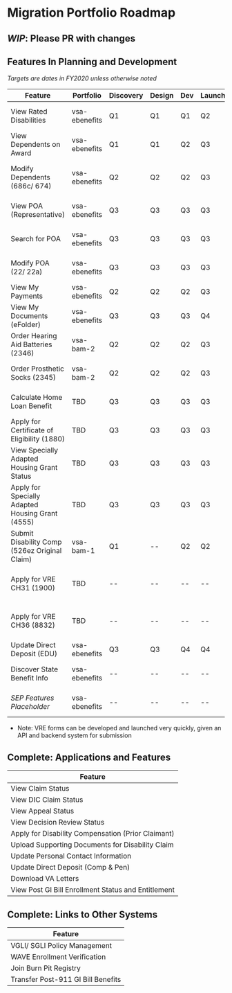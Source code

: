 # Migration Portfolio Roadmap

## _WIP_: Please PR with changes

## Features In Planning and Development

_Targets are dates in FY2020 unless otherwise noted_

| Feature                                             | Portfolio     | Discovery | Design    | Dev       | Launch    | Notes 
| --------------------------------------------------- | ------------- | --------- | --------- | --------- | --------- | -----
| View Rated Disabilities                             | vsa-ebenefits | Q1        | Q1        | Q1        | Q2        | Launch on EVSS; redev to BGS Q3
| View Dependents on Award                            | vsa-ebenefits | Q1        | Q1        | Q2        | Q3        | Launch with Modify
| Modify Dependents (686c/ 674)                       | vsa-ebenefits | Q2        | Q2        | Q2        | Q3        | New dev on full 2018 686c (EBN using 2014 686c)
| View POA (Representative)                           | vsa-ebenefits | Q3        | Q3        | Q3        | Q3        | Lighthouse integration (BGS)
| Search for POA                                      | vsa-ebenefits | Q3        | Q3        | Q3        | Q3        | Lighthouse integration (OGC System)
| Modify POA (22/ 22a)                                | vsa-ebenefits | Q3        | Q3        | Q3        | Q3        | Lighthouse integration (BGS)
| View My Payments                                    | vsa-ebenefits | Q2        | Q2        | Q2        | Q3        | BGS integration
| View My Documents (eFolder)                         | vsa-ebenefits | Q3        | Q3        | Q3        | Q4        | BGS integration
| Order Hearing Aid Batteries (2346)                  | vsa-bam-2     | Q2        | Q2        | Q2        | Q3        | New DLC integration required
| Order Prosthetic Socks (2345)                       | vsa-bam-2     | Q2        | Q2        | Q2        | Q3        | New DLC integration required
| Calculate Home Loan Benefit                         | TBD           | Q3        | Q3        | Q3        | Q3        | New LGY integration required
| Apply for Certificate of Eligibility (1880)         | TBD           | Q3        | Q3        | Q3        | Q3        | New LGY integration required
| View Specially Adapted Housing Grant Status         | TBD           | Q3        | Q3        | Q3        | Q3        | New LGY integration required
| Apply for Specially Adapted Housing Grant (4555)    | TBD           | Q3        | Q3        | Q3        | Q3        | New LGY integration required
| Submit Disability Comp (526ez Original Claim)       | vsa-bam-1     | Q1        | --        | Q2        | Q2        | Blocked by MPI updates
| Apply for VRE CH31 (1900)                           | TBD           | --        | --        | --        | --        | New VRE integration required (blocked)*
| Apply for VRE CH36 (8832)                           | TBD           | --        | --        | --        | --        | New VRE integration required (blocked)*
| Update Direct Deposit (EDU)                         | vsa-ebenefits | Q3        | Q3        | Q4        | Q4        | 
| Discover State Benefit Info                         | vsa-ebenefits | --        | --        | --        | --        | Requires Discovery and Documentation
| _SEP Features Placeholder_                          | vsa-ebenefits | --        | --        | --        | --        | Requires Discovery and Documentation

* Note: VRE forms can be developed and launched very quickly, given an API and backend system for submission

## Complete: Applications and Features

| Feature
| ------
| View Claim Status
| View DIC Claim Status 
| View Appeal Status                         
| View Decision Review Status                    
| Apply for Disability Compensation (Prior Claimant)
| Upload Supporting Documents for Disability Claim
| Update Personal Contact Information 
| Update Direct Deposit (Comp & Pen)
| Download VA Letters
| View Post GI Bill Enrollment Status and Entitlement

## Complete: Links to Other Systems

| Feature
| ------
| VGLI/ SGLI Policy Management
| WAVE Enrollment Verification
| Join Burn Pit Registry
| Transfer Post-911 GI Bill Benefits
